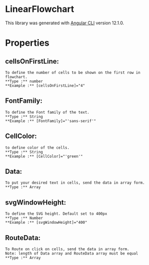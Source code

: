 # LinearFlowchart

This library was generated with [Angular CLI](https://github.com/angular/angular-cli) version 12.1.0.

# Properties
## cellsOnFirstLine:
    To define the number of cells to be shown on the first row in flowchart. 
    **Type :** number
    **Example :** [cellsOnFirstLine]="4"

## FontFamily:
    To define the Font family of the text.
    **Type :** String
    **Example :** [FontFamily]="'sans-serif'"

## CellColor:
    to define color of the cells.
    **Type :** String
    **Example :** [CellColor]="'green'"

## Data:
    To put your desired text in cells, send the data in array form.
    **Type :** Array

## svgWindowHeight:
    To define the SVG height. Default set to 400px
    **Type :** Number
    **Example :** [svgWindowHeight]="400"

## RouteData:
    To Route on click on cells, send the data in array form.
    Note: length of Data array and RouteData array must be equal
    **Type :** Array
